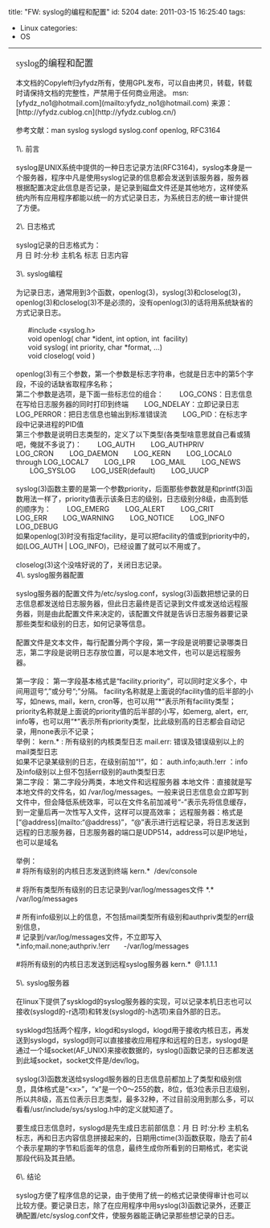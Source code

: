 title: "FW: syslog的编程和配置"
id: 5204
date: 2011-03-15 16:25:40
tags: 
- Linux
categories: 
- OS
---

<div id="art" style="margin: 15px;">
<div><span style="font-size: large; font-family: 隶书;">syslog的编程和配置</span></div>
<div>&nbsp;</div>
<div>本文档的Copyleft归yfydz所有，使用GPL发布，可以自由拷贝，转载，转载时请保持文档的完整性，严禁用于任何商业用途。
msn: [yfydz_no1@hotmail.com](mailto:yfydz_no1@hotmail.com)
来源：[http://yfydz.cublog.cn](http://yfydz.cublog.cn/)</div>
<div>&nbsp;</div>
<div>参考文献：man syslog syslogd syslog.conf openlog, RFC3164</div>
<div>&nbsp;</div>
<div>1\. 前言</div>
<div>&nbsp;</div>
<div>syslog是UNIX系统中提供的一种日志记录方法(RFC3164)，syslog本身是一个服务器，程序中凡是使用syslog记录的信息都会发送到该服务器，服务器根据配置决定此信息是否记录，是记录到磁盘文件还是其他地方，这样使系统内所有应用程序都能以统一的方式记录日志，为系统日志的统一审计提供了方便。</div>
<div>&nbsp;</div>
<div>2\. 日志格式</div>
<div>&nbsp;</div>
<div>syslog记录的日志格式为：</div>
<div>月 日 时:分:秒 主机名 标志 日志内容</div>
<div>&nbsp;</div>
<div>3\. syslog编程</div>
<div>&nbsp;</div>
<div>为记录日志，通常用到3个函数，openlog(3)，syslog(3)和closelog(3)，openlog(3)和closelog(3)不是必须的，没有openlog(3)的话将用系统缺省的方式记录日志。</div>
<div>&nbsp;</div>
<div>&nbsp;&nbsp;&nbsp;&nbsp;&nbsp; #include &lt;syslog.h&gt;</div>
<div>&nbsp;&nbsp;&nbsp;&nbsp;&nbsp; void openlog( char *ident, int option, int&nbsp; facility)</div>
<div>&nbsp;&nbsp;&nbsp;&nbsp;&nbsp; void syslog( int priority, char *format, ...)</div>
<div>&nbsp;&nbsp;&nbsp;&nbsp;&nbsp; void closelog( void )</div>
<div>&nbsp;</div>
<div>openlog(3)有三个参数，第一个参数是标志字符串，也就是日志中的第5个字段，不设的话缺省取程序名称；</div>
<div>第二个参数是选项，是下面一些标志位的组合：
&nbsp;&nbsp;&nbsp;&nbsp;&nbsp;&nbsp; LOG_CONS：日志信息在写给日志服务器的同时打印到终端
&nbsp;&nbsp;&nbsp;&nbsp;&nbsp;&nbsp; LOG_NDELAY：立即记录日志
&nbsp;&nbsp;&nbsp;&nbsp;&nbsp;&nbsp; LOG_PERROR：把日志信息也输出到标准错误流
&nbsp;&nbsp;&nbsp;&nbsp;&nbsp;&nbsp; LOG_PID：在标志字段中记录进程的PID值</div>
<div>第三个参数是说明日志类型的，定义了以下类型(各类型啥意思就自己看或猜吧，俺就不多说了)：
&nbsp;&nbsp;&nbsp;&nbsp;&nbsp;&nbsp; LOG_AUTH
&nbsp;&nbsp;&nbsp;&nbsp;&nbsp;&nbsp; LOG_AUTHPRIV
&nbsp;&nbsp;&nbsp;&nbsp;&nbsp;&nbsp; LOG_CRON
&nbsp;&nbsp;&nbsp;&nbsp;&nbsp;&nbsp; LOG_DAEMON
&nbsp;&nbsp;&nbsp;&nbsp;&nbsp;&nbsp; LOG_KERN
&nbsp;&nbsp;&nbsp;&nbsp;&nbsp;&nbsp; LOG_LOCAL0 through LOG_LOCAL7
&nbsp;&nbsp;&nbsp;&nbsp;&nbsp;&nbsp; LOG_LPR
&nbsp;&nbsp;&nbsp;&nbsp;&nbsp;&nbsp; LOG_MAIL
&nbsp;&nbsp;&nbsp;&nbsp;&nbsp;&nbsp; LOG_NEWS
&nbsp;&nbsp;&nbsp;&nbsp;&nbsp;&nbsp; LOG_SYSLOG
&nbsp;&nbsp;&nbsp;&nbsp;&nbsp;&nbsp; LOG_USER(default)
&nbsp;&nbsp;&nbsp;&nbsp;&nbsp;&nbsp; LOG_UUCP</div>
<div>&nbsp;</div>
<div>syslog(3)函数主要的是第一个参数priority，后面那些参数就是和printf(3)函数用法一样了，priority值表示该条日志的级别，日志级别分8级，由高到低的顺序为：
&nbsp;&nbsp;&nbsp;&nbsp;&nbsp;&nbsp; LOG_EMERG
&nbsp;&nbsp;&nbsp;&nbsp;&nbsp;&nbsp; LOG_ALERT
&nbsp;&nbsp;&nbsp;&nbsp;&nbsp;&nbsp; LOG_CRIT
&nbsp;&nbsp;&nbsp;&nbsp;&nbsp;&nbsp; LOG_ERR
&nbsp;&nbsp;&nbsp;&nbsp;&nbsp;&nbsp; LOG_WARNING
&nbsp;&nbsp;&nbsp;&nbsp;&nbsp;&nbsp; LOG_NOTICE
&nbsp;&nbsp;&nbsp;&nbsp;&nbsp;&nbsp; LOG_INFO
&nbsp;&nbsp;&nbsp;&nbsp;&nbsp;&nbsp; LOG_DEBUG</div>
<div>如果openlog(3)时没有指定facility，是可以把facility的值或到priority中的，如(LOG_AUTH | LOG_INFO)，已经设置了就可以不用或了。</div>
<div>&nbsp;</div>
<div>closelog(3)这个没啥好说的了，关闭日志记录。</div>
<div>
4\. syslog服务器配置</div>
<div>&nbsp;</div>
<div>syslog服务器的配置文件为/etc/syslog.conf，syslog(3)函数把想记录的日志信息都发送给日志服务器，但此日志最终是否记录到文件或发送给远程服务器，则是由此配置文件来决定的，该配置文件就是告诉日志服务器要记录那些类型和级别的日志，如何记录等信息。</div>
<div>&nbsp;</div>
<div>配置文件是文本文件，每行配置分两个字段，第一字段是说明要记录哪类日志，第二字段是说明日志存放位置，可以是本地文件，也可以是远程服务器。</div>
<div>&nbsp;</div>
<div>第一字段：
第一字段基本格式是&ldquo;facility.priority&rdquo;，可以同时定义多个，中间用逗号&ldquo;,&rdquo;或分号&ldquo;;&rdquo;分隔。
facility名称就是上面说的facility值的后半部的小写，如news, mail，kern, cron等，也可以用&ldquo;*&rdquo;表示所有facility类型；
priority名称就是上面说的priority值的后半部的小写，如emerg, alert，err, info等，也可以用&ldquo;*&rdquo;表示所有priority类型，比此级别高的日志都会自动记录，用none表示不记录；</div>
<div>举例：
kern.* : 所有级别的内核类型日志
mail.err: 错误及错误级别以上的mail类型日志</div>
<div>如果不记录某级别的日志，在级别前加&ldquo;!&rdquo;，如：
auth.info;auth.!err ：info及info级别以上但不包括err级别的auth类型日志</div>
<div>
第二字段：
第二字段分两类，本地文件和远程服务器
本地文件：直接就是写本地文件的文件名，如 /var/log/messages。一般来说日志信息会立即写到文件中，但会降低系统效率，可以在文件名前加减号&ldquo;-&rdquo;表示先将信息缓存，到一定量后再一次性写入文件，这样可以提高效率；
远程服务器：格式是[&ldquo;@address](mailto:&ldquo;@address)&rdquo;，&ldquo;@&rdquo;表示进行远程记录，将日志发送到远程的日志服务器，日志服务器的端口是UDP514，address可以是IP地址，也可以是域名</div>
<div>&nbsp;</div>
<div>举例：</div>
<div># 将所有级别的内核日志发送到终端
kern.*&nbsp; /dev/console&nbsp;</div>
<div>&nbsp;</div>
<div># 将所有类型所有级别的日志记录到/var/log/messages文件
*.* /var/log/messages</div>
<div>&nbsp;</div>
<div># 所有info级别以上的信息，不包括mail类型所有级别和authpriv类型的err级别信息，</div>
<div># 记录到/var/log/messages文件，不立即写入
*.info;mail.none;authpriv.!err&nbsp;&nbsp;&nbsp;&nbsp;&nbsp;&nbsp; -/var/log/messages</div>
<div>&nbsp;</div>
<div>#将所有级别的内核日志发送到远程syslog服务器
kern.*&nbsp; @1.1.1.1</div>
<div>&nbsp;</div>
<div>5\. syslog服务器</div>
<div>&nbsp;</div>
<div>在linux下提供了sysklogd的syslog服务器的实现，可以记录本机日志也可以接收(syslogd的-r选项)和转发(syslogd的-h选项)来自外部的日志。</div>
<div>&nbsp;</div>
<div>sysklogd包括两个程序，klogd和syslogd，klogd用于接收内核日志，再发送到syslogd，syslogd则可以直接接收应用程序和远程的日志，syslogd是通过一个域socket(AF_UNIX)来接收数据的，syslog()函数记录的日志都发送到此域socket，socket文件是/dev/log。</div>
<div>&nbsp;</div>
<div>syslog(3)函数发送给syslogd服务器的日志信息前都加上了类型和级别信息，具体格式是&ldquo;&lt;x&gt;&rdquo;，&ldquo;x&rdquo;是一个0～255的数，8位，低3位表示日志级别，所以共8级，高五位表示日志类型，最多32种，不过目前没用到那么多，可以看看/usr/include/sys/syslog.h中的定义就知道了。</div>
<div>&nbsp;</div>
<div>要生成日志信息时，syslogd是先生成日志前部信息：月 日 时:分:秒 主机名 标志，再和日志内容信息拼接起来的，日期用ctime(3)函数获取，隐去了前4个表示星期的字节和后面年的信息，最终生成你所看到的日期格式，老实说那段代码及其丑陋。</div>
<div>&nbsp;</div>
<div>6\. 结论</div>
<div>&nbsp;</div>
<div>syslog方便了程序信息的记录，由于使用了统一的格式记录使得审计也可以比较方便。要记录日志，除了在应用程序中用syslog(3)函数记录外，还要正确配置/etc/syslog.conf文件，使服务器能正确记录那些想记录的日志。</div>
</div>